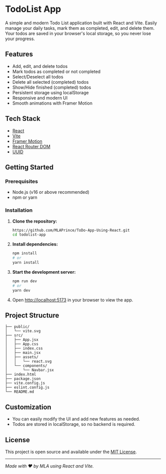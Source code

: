 # TodoList App

A simple and modern Todo List application built with React and Vite. Easily manage your daily tasks, mark them as completed, edit, and delete them. Your todos are saved in your browser's local storage, so you never lose your progress.

## Features

- Add, edit, and delete todos
- Mark todos as completed or not completed
- Select/Deselect all todos
- Delete all selected (completed) todos
- Show/Hide finished (completed) todos
- Persistent storage using localStorage
- Responsive and modern UI
- Smooth animations with Framer Motion

## Tech Stack

- [React](https://react.dev/)
- [Vite](https://vitejs.dev/)
- [Framer Motion](https://www.framer.com/motion/)
- [React Router DOM](https://reactrouter.com/)
- [UUID](https://www.npmjs.com/package/uuid)

## Getting Started

### Prerequisites
- Node.js (v16 or above recommended)
- npm or yarn

### Installation

1. **Clone the repository:**
   ```sh
   https://github.com/MLAPrince/ToDo-App-Using-React.git
   cd todolist-app
   ```
2. **Install dependencies:**
   ```sh
   npm install
   # or
   yarn install
   ```
3. **Start the development server:**
   ```sh
   npm run dev
   # or
   yarn dev
   ```
4. Open [http://localhost:5173](http://localhost:5173) in your browser to view the app.

## Project Structure

```
├── public/
│   └── vite.svg
├── src/
│   ├── App.jsx
│   ├── App.css
│   ├── index.css
│   ├── main.jsx
│   ├── assets/
│   │   └── react.svg
│   └── components/
│       └── Navbar.jsx
├── index.html
├── package.json
├── vite.config.js
├── eslint.config.js
└── README.md
```

## Customization
- You can easily modify the UI and add new features as needed.
- Todos are stored in localStorage, so no backend is required.

## License

This project is open source and available under the [MIT License](LICENSE).

---

*Made with ❤️ by MLA using React and Vite.*
